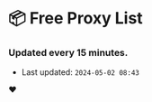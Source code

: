 # :package: Free Proxy List
### Updated every 15 minutes.

- Last updated: `2024-05-02 08:43`

:heart:
